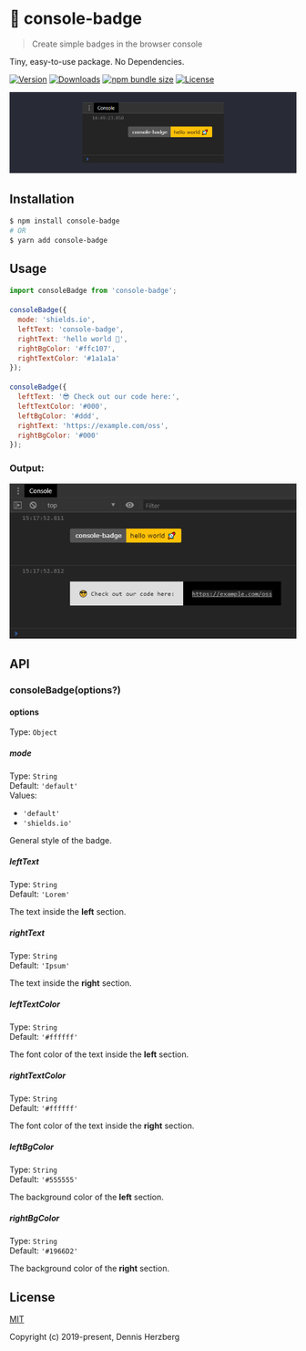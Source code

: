 # 🎨 console-badge

> Create simple badges in the browser console

Tiny, easy-to-use package. No Dependencies.

<p>
  <a href="https://www.npmjs.com/package/console-badge"><img src="https://img.shields.io/npm/v/console-badge.svg" alt="Version"></a>
  <a href="https://npmcharts.com/compare/console-badge?minimal=true"><img src="https://img.shields.io/npm/dm/console-badge.svg" alt="Downloads"></a>
  <a href="https://bundlephobia.com/result?p=console-badge"><img src="https://img.shields.io/bundlephobia/min/console-badge" alt="npm bundle size"></a>
  <a href="https://www.npmjs.com/package/console-badge"><img src="https://img.shields.io/npm/l/console-badge.svg" alt="License"></a>
</p>

![](media/hero.png)

## Installation

```bash
$ npm install console-badge
# OR
$ yarn add console-badge
```


## Usage

```js
import consoleBadge from 'console-badge';

consoleBadge({
  mode: 'shields.io',
  leftText: 'console-badge',
  rightText: 'hello world 🚀',
  rightBgColor: '#ffc107',
  rightTextColor: '#1a1a1a'
});

consoleBadge({
  leftText: '😎 Check out our code here:',
  leftTextColor: '#000',
  leftBgColor: '#ddd',
  rightText: 'https://example.com/oss',
  rightBgColor: '#000'
});
```

### Output:

![](media/example-output.png)


## API

### consoleBadge(options?)

#### options

Type: `Object`

##### mode

Type: `String`<br>
Default: `'default'`<br>
Values:
- `'default'`
- `'shields.io'`

General style of the badge.

##### leftText

Type: `String`<br>
Default: `'Lorem'`

The text inside the **left** section.

##### rightText

Type: `String`<br>
Default: `'Ipsum'`

The text inside the **right** section.

##### leftTextColor

Type: `String`<br>
Default: `'#ffffff'`

The font color of the text inside the **left** section.

##### rightTextColor

Type: `String`<br>
Default: `'#ffffff'`

The font color of the text inside the **right** section.

##### leftBgColor

Type: `String`<br>
Default: `'#555555'`

The background color of the **left** section.

##### rightBgColor

Type: `String`<br>
Default: `'#1966D2'`

The background color of the **right** section.


## License

[MIT](http://opensource.org/licenses/MIT)

Copyright (c) 2019-present, Dennis Herzberg
